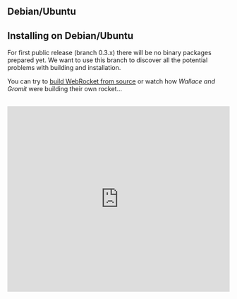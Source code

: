 Debian/Ubuntu
---

## Installing on Debian/Ubuntu

For first public release (branch 0.3.x) there will be no binary packages
prepared yet. We want to use this branch to discover all the potential
problems with building and installation. 

You can try to [build WebRocket from source](/docs/install/sources/) 
or watch how _Wallace and Gromit_ were building their own rocket...

<p>
  <br />
  <iframe width="100%" height="420" src="http://www.youtube.com/embed/uX41axCv7M0" frameborder="0" allowfullscreen></iframe>
</p>
